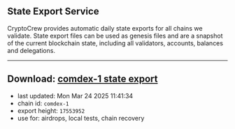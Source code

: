 ## State Export Service
CryptoCrew provides automatic daily state exports for all chains we validate. State export files can be used as genesis files and are a snapshot of the current blockchain state, including all validators, accounts, balances and delegations.

---
**Download: [comdex-1 state export](https://dl-eu2.ccvalidators.com/SERVICE/comdex/comdex-1_export_17553952.json)**
---

- last updated: Mon Mar 24 2025 11:41:34
- chain id: `comdex-1`
- export height: `17553952`
- use for: airdrops, local tests, chain recovery
